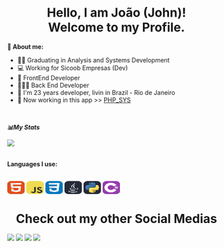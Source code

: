 <h1 align='center'>
  Hello, I am João (John)!
  <br/>
  Welcome to my Profile.
</h1>

**📕 About me:**

- 👨‍💼 Graduating in Analysis and Systems Development
- 💻 Working for Sicoob Empresas (Dev)
- 🎨 FrontEnd Developer
- 👨🏻‍💻 Back End Developer
- 👨 I'm 23 years developer, livin in Brazil - Rio de Janeiro
- 📜 Now working in this app >> <a href="https://github.com/kljoao/php_sys">PHP_SYS</a>

<br>

*<b>📊My Stats</b>*
<div>
  <img height="180em" src="https://github-readme-stats.vercel.app/api/top-langs/?username=kljoao&layout=compact&langs_count=7&theme=dracula"/>
</div>

##

**Languages I use:**

<div style="display: inline_block"><br>
  <img align="center" alt="Joao-Java" height="30" width="40" src="https://raw.githubusercontent.com/tandpfun/skill-icons/993782dbef600360a61a4393555f3afc0e3c61b1/icons/HTML.svg">
  <img align="center" alt="Joao-JS" height="30" width="40" src="https://raw.githubusercontent.com/tandpfun/skill-icons/993782dbef600360a61a4393555f3afc0e3c61b1/icons/JavaScript.svg">
  <img align="center" alt="Joao-React" height="30" width="40" src="https://raw.githubusercontent.com/tandpfun/skill-icons/993782dbef600360a61a4393555f3afc0e3c61b1/icons/CSS.svg">
  <img align="center" alt="Joao-HTML" height="30" width="40" src="https://raw.githubusercontent.com/tandpfun/skill-icons/993782dbef600360a61a4393555f3afc0e3c61b1/icons/Java-Dark.svg">
  <img align="center" alt="Joao-CSS" height="30" width="40" src="https://raw.githubusercontent.com/tandpfun/skill-icons/993782dbef600360a61a4393555f3afc0e3c61b1/icons/Python-Dark.svg">
  <img align="center" alt="Joao-CSS" height="30" width="40" src="https://raw.githubusercontent.com/tandpfun/skill-icons/993782dbef600360a61a4393555f3afc0e3c61b1/icons/CS.svg">

</div>


##

<h1 align="center">
Check out my other Social Medias
</h1>
<div> 
  <a href="https://instagram.com/kl_joao" target="_blank"><img src="https://img.shields.io/badge/-Instagram-%23E4405F?style=for-the-badge&logo=instagram&logoColor=white" target="_blank"></a>
 <a href="https://discord.gg/6NmnnrWq5B" target="_blank"><img src="https://img.shields.io/badge/Discord-7289DA?style=for-the-badge&logo=discord&logoColor=white" target="_blank"></a> 
  <a href = "mailto:contatojoaolbramos@gmail.com"><img src="https://img.shields.io/badge/-Gmail-%23333?style=for-the-badge&logo=gmail&logoColor=white" target="_blank"></a>
  <a href="https://www.linkedin.com/in/joão-luis-b30b471a2/" target="_blank"><img src="https://img.shields.io/badge/-LinkedIn-%230077B5?style=for-the-badge&logo=linkedin&logoColor=white" target="_blank"></a> 
